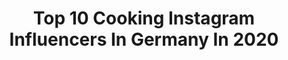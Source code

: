 ---
title: Top 10 Cooking Instagram Influencers In Germany In 2020
description: >-
  Find top cooking Instagram influencers in Germany in 2020. Most popular hashtags: #stayathome #kikiskitchen #deutschlandistvegan #bestofvegan.
platform: Instagram
profiles:
  - username: "jan_stuehmer"
    fullname: >-
      Mister Grey 👨🏼‍🦳
    location: "Germany"
    followers: 187354
    engagement: 413
    commentsToLikes: 0.038056
    avatar: "https://scontent-ams4-1.cdninstagram.com/v/t51.2885-19/s320x320/53220834_336463083892076_3046610875046690816_n.jpg?_nc_ht=scontent-ams4-1.cdninstagram.com&_nc_ohc=wgpaZVDxLhYAX-vBjR8&oh=e3d6693b4361bb622c2458588b624808&oe=5EBB12E2"
    verified: false
    hashtags: "#healthyfood, #stayathome, #foodinspiration, #mananddog"
  - username: "jonas.vonier"
    fullname: >-
      Jonas Vonier
    location: "Germany"
    followers: 11765
    engagement: 519
    commentsToLikes: 0.113504
    avatar: "https://scontent-lht6-1.cdninstagram.com/v/t51.2885-19/s320x320/67641930_381945199369117_1383798858877763584_n.jpg?_nc_ht=scontent-lht6-1.cdninstagram.com&_nc_ohc=ul47jaYdie8AX8JFy_5&oh=a0658c320eb7925a8d4ad98016463434&oe=5EBC0EC3"
    verified: false
    hashtags: "#stuttgart, #0711, #manbun, #longhairman"
  - username: "neleburgemstr"
    fullname: >-
      Nele
    location: "Germany"
    followers: 34024
    engagement: 369
    commentsToLikes: 0.049394
    avatar: "https://scontent-ams4-1.cdninstagram.com/v/t51.2885-19/s320x320/91176732_621320965383314_3250935354219298816_n.jpg?_nc_ht=scontent-ams4-1.cdninstagram.com&_nc_ohc=NaJI4IaeduYAX95NF2U&oh=b28b365d4fc9a56fab52e482d4165110&oe=5EB91071"
    verified: false
    hashtags: "#happythursday, #veggie, #breakfastlover, #energy"
  - username: "kikiskitchenyt"
    fullname: >-
      Kiki
    location: "Germany"
    followers: 187982
    engagement: 371
    commentsToLikes: 0.093949
    avatar: "https://scontent-lhr8-1.cdninstagram.com/v/t51.2885-19/s320x320/71309013_2334586380189865_7786930635708301312_n.jpg?_nc_ht=scontent-lhr8-1.cdninstagram.com&_nc_ohc=lUF1qMQOPrYAX8bxQeQ&oh=696f4b1fd823c29ca6914f5c612b3722&oe=5EB92BC0"
    verified: false
    hashtags: "#mittagessen, #brownieswhitechocolate, #hotbrownies, #burgerlove"
  - username: "umihito.vlog"
    fullname: >-
      Ümit Memisoglu
    location: "Germany"
    followers: 367615
    engagement: 850
    commentsToLikes: 0.017155
    avatar: "https://scontent-lht6-1.cdninstagram.com/v/t51.2885-19/s320x320/70605365_367675677517992_2748639878139871232_n.jpg?_nc_ht=scontent-lht6-1.cdninstagram.com&_nc_ohc=ZGnKbb_XgNgAX-OWCyl&oh=b5df4fd9e59677db551181e558aabfb1&oe=5EB8FB02"
    verified: false
    hashtags: "#oonified, #outdoorchef, #swissgrillinnovation"
  - username: "kuestenglut"
    fullname: >-
      Saschas Grill & BBQ
    location: "Germany"
    followers: 82074
    engagement: 706
    commentsToLikes: 0.020189
    avatar: "https://scontent-lhr8-1.cdninstagram.com/v/t51.2885-19/s320x320/66355969_440785093176526_3770905956456595456_n.jpg?_nc_ht=scontent-lhr8-1.cdninstagram.com&_nc_ohc=0EkXqRLe_I8AX8woZ4w&oh=6783ae0a30e8059e74597c9dd76526fd&oe=5EBCA405"
    verified: false
    hashtags: "#grilled, #lechon, #porkbelly, #seafood"
  - username: "jakobherrmann"
    fullname: >-
      Jakob Herrmann
    location: "Germany"
    followers: 6788
    engagement: 905
    commentsToLikes: 0.007450
    avatar: "https://scontent-amt2-1.cdninstagram.com/v/t51.2885-19/s320x320/75587975_2263232873776818_6609581813843099648_n.jpg?_nc_ht=scontent-amt2-1.cdninstagram.com&_nc_ohc=onNSGCv8xfQAX8kpnNS&oh=81f8453179838dea0a52b51ac449a71b&oe=5EB6387F"
    verified: false
    hashtags: "#lifeisbetterinthemountains, #greatday, #mountainboy, #martinisportswear"
  - username: "pattikocht"
    fullname: >-
      Patti 🙋‍♀️ vegan foodie 🌱✌🏻
    location: "Germany"
    followers: 6578
    engagement: 619
    commentsToLikes: 0.122368
    avatar: "https://instagram.fmkz1-1.fna.fbcdn.net/v/t51.2885-19/s320x320/21296555_1502516339806388_2726338311994998784_n.jpg?_nc_ht=instagram.fmkz1-1.fna.fbcdn.net&_nc_ohc=t06WX65BsyUAX-7hUja&oh=54d913c9651fe6790f454dde36f081ab&oe=5EB3176C"
    verified: false
    hashtags: "#bananabread, #hclfvegan, #veganbreakfast, #thrivemags"
  - username: "eatsleepgreen"
    fullname: >-
      Susanna Bingemer
    location: "Germany"
    followers: 35452
    engagement: 170
    commentsToLikes: 0.207829
    avatar: "https://scontent-lhr8-1.cdninstagram.com/v/t51.2885-19/s320x320/70974400_442953353013760_943739619285925888_n.jpg?_nc_ht=scontent-lhr8-1.cdninstagram.com&_nc_ohc=ODoVHtOOKrkAX-kdwQu&oh=2b850f4fd0a9c223e9fb2672483d0de0&oe=5EBC0C97"
    verified: false
    hashtags: "#avocadolove, #potato, #rhabarberkuchen, #gewinnspiele"
  - username: "nordstrand_nf"
    fullname: >-
      Feluca
    location: "Germany"
    followers: 8108
    engagement: 1360
    commentsToLikes: 0.106497
    avatar: "https://scontent-lhr8-1.cdninstagram.com/v/t51.2885-19/s320x320/67674106_2486504131370228_2869988054464987136_n.jpg?_nc_ht=scontent-lhr8-1.cdninstagram.com&_nc_ohc=Mn2viCAS9AwAX-I3h7p&oh=f6a41631335073659572a32d0bfbe74a&oe=5EB8F980"
    verified: false
    hashtags: "#landliebe, #hattstedtermarsch, #habour, #sealife"
---